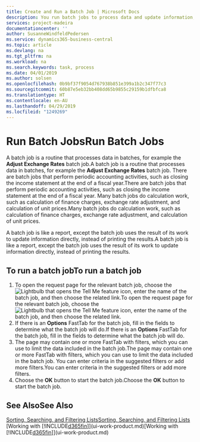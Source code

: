 ```yaml
---
title: Create and Run a Batch Job | Microsoft Docs
description: You run batch jobs to process data and update information, for example, to do periodic accounting activities, or to do calculations.
services: project-madeira
documentationcenter: ''
author: SusanneWindfeldPedersen
ms.service: dynamics365-business-central
ms.topic: article
ms.devlang: na
ms.tgt_pltfrm: na
ms.workload: na
ms.search.keywords: task, process
ms.date: 04/01/2019
ms.author: solsen
ms.openlocfilehash: 0b9bf37f9054d767938b851e399a1b2c347f77c3
ms.sourcegitcommit: 60b87e5eb32bb408dd65b9855c29159b1dfbfca8
ms.translationtype: HT
ms.contentlocale: en-AU
ms.lasthandoff: 04/29/2019
ms.locfileid: "1249269"
---
```

# <a name="run-batch-jobs"></a><span data-ttu-id="faf3b-103">Run Batch Jobs</span><span class="sxs-lookup"><span data-stu-id="faf3b-103">Run Batch Jobs</span></span>
<span data-ttu-id="faf3b-104">A batch job is a routine that processes data in batches, for example the **Adjust Exchange Rates** batch job.</span><span class="sxs-lookup"><span data-stu-id="faf3b-104">A batch job is a routine that processes data in batches, for example the **Adjust Exchange Rates** batch job.</span></span> <span data-ttu-id="faf3b-105">There are batch jobs that perform periodic accounting activities, such as closing the income statement at the end of a fiscal year.</span><span class="sxs-lookup"><span data-stu-id="faf3b-105">There are batch jobs that perform periodic accounting activities, such as closing the income statement at the end of a fiscal year.</span></span> <span data-ttu-id="faf3b-106">Many batch jobs do calculation work, such as calculation of finance charges, exchange rate adjustment, and calculation of unit prices.</span><span class="sxs-lookup"><span data-stu-id="faf3b-106">Many batch jobs do calculation work, such as calculation of finance charges, exchange rate adjustment, and calculation of unit prices.</span></span>

<span data-ttu-id="faf3b-107">A batch job is like a report, except the batch job uses the result of its work to update information directly, instead of printing the results.</span><span class="sxs-lookup"><span data-stu-id="faf3b-107">A batch job is like a report, except the batch job uses the result of its work to update information directly, instead of printing the results.</span></span>

## <a name="to-run-a-batch-job"></a><span data-ttu-id="faf3b-108">To run a batch job</span><span class="sxs-lookup"><span data-stu-id="faf3b-108">To run a batch job</span></span>
1. <span data-ttu-id="faf3b-109">To open the request page for the relevant batch job, choose the ![Lightbulb that opens the Tell Me feature](media/ui-search/search_small.png "Tell me what you want to do") icon, enter the name of the batch job, and then choose the related link.</span><span class="sxs-lookup"><span data-stu-id="faf3b-109">To open the request page for the relevant batch job, choose the ![Lightbulb that opens the Tell Me feature](media/ui-search/search_small.png "Tell me what you want to do") icon, enter the name of the batch job, and then choose the related link.</span></span>
2. <span data-ttu-id="faf3b-110">If there is an **Options** FastTab for the batch job, fill in the fields to determine what the batch job will do.</span><span class="sxs-lookup"><span data-stu-id="faf3b-110">If there is an **Options** FastTab for the batch job, fill in the fields to determine what the batch job will do.</span></span>
3. <span data-ttu-id="faf3b-111">The page may contain one or more FastTab with filters, which you can use to limit the data included in the batch job.</span><span class="sxs-lookup"><span data-stu-id="faf3b-111">The page may contain one or more FastTab with filters, which you can use to limit the data included in the batch job.</span></span> <span data-ttu-id="faf3b-112">You can enter criteria in the suggested filters or add more filters.</span><span class="sxs-lookup"><span data-stu-id="faf3b-112">You can enter criteria in the suggested filters or add more filters.</span></span>
4. <span data-ttu-id="faf3b-113">Choose the **OK** button to start the batch job.</span><span class="sxs-lookup"><span data-stu-id="faf3b-113">Choose the **OK** button to start the batch job.</span></span>

## <a name="see-also"></a><span data-ttu-id="faf3b-114">See Also</span><span class="sxs-lookup"><span data-stu-id="faf3b-114">See Also</span></span>
[<span data-ttu-id="faf3b-115">Sorting, Searching, and Filtering Lists</span><span class="sxs-lookup"><span data-stu-id="faf3b-115">Sorting, Searching, and Filtering Lists</span></span>](ui-enter-criteria-filters.md)  
<span data-ttu-id="faf3b-116">[Working with [!INCLUDE[d365fin](includes/d365fin_md.md)]](ui-work-product.md)</span><span class="sxs-lookup"><span data-stu-id="faf3b-116">[Working with [!INCLUDE[d365fin](includes/d365fin_md.md)]](ui-work-product.md)</span></span>
